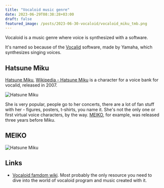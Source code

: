 ```yaml
---
title: "Vocaloid music genre"
date: 2023-06-29T08:38:28+03:00
draft: false
featured_image: /posts/2023-06-30-vocaloid/vocaloid_miku_tmb.png
---
```


Vocaloid is a music genre where voice is synthesized
with a software.

<!--more-->

 It's named so because
of the [Vocalid](https://www.vocaloid.com/en/) software,
made by Yamaha, which synthesizes singing voices.



## Hatsune Miku

[Hatsune Miku](https://ec.crypton.co.jp/pages/prod/virtualsinger/cv01_us), 
[Wikipedia - Hatsune Miku](https://en.wikipedia.org/wiki/Hatsune_Miku)
is a character for a voice bank for vocalid, released in 2007.

![Hatsune Miku](/posts/2023-06-30-vocaloid/vocaloid_miku.png)

She is very popular, people go to her concerts,
there are a lot of fan stuff with her - figures, posters, t-shirts, you name it.
She's not the only one or first virtual voice characters, by the way.
[MEIKO](https://vocaloid.fandom.com/wiki/MEIKO), for example, was
released three years before Miku.

## MEIKO

![Hatsune Miku](/posts/2023-06-30-vocaloid/vocaloid_meiko.png)

## Links

- [Vocaloid famdom wiki](https://vocaloid.fandom.com/wiki/Vocaloid_Wiki). Most probably the only
  resource you need to dive into the world of vocaloid program and music created with it.

